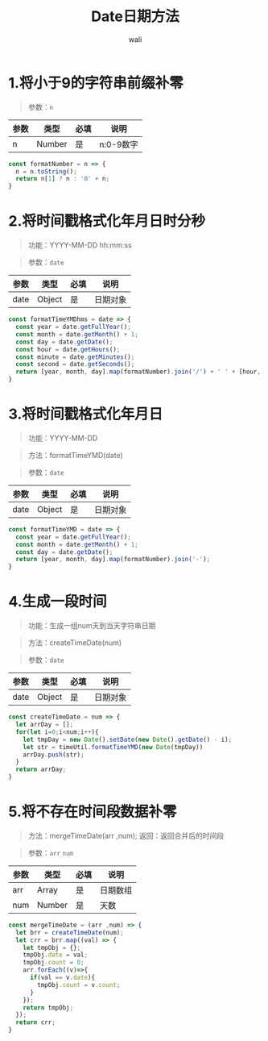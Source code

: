 ﻿---
layout: post
title: Date日期方法   #标题
tagline: javascript 中关于时间的封装方法
category: javascript      #分类
author: wali    #作者
tag: array     #标签
ghurl:        #github url
ghurl_zip:    #github zip下载

post_nav: ['1.将小于9的字符串前缀补零','2.将时间戳格式化年月日时分秒','3.将时间戳格式化年月日','4.生成一段时间','5.将不存在时间段数据补零']
---

# 1.将小于9的字符串前缀补零

> 参数：`n`

参数|类型|必填|说明
-|-|-|-
n|Number|是|n:0-9数字|

```javascript
const formatNumber = n => {
  n = n.toString();
  return n[1] ? n : '0' + n;
}
```

# 2.将时间戳格式化年月日时分秒

> 功能：YYYY-MM-DD hh:mm:ss

> 参数：`date`

参数|类型|必填|说明
-|-|-|-
date|Object|是|日期对象|

```javascript
const formatTimeYMDhms = date => {
  const year = date.getFullYear();
  const month = date.getMonth() + 1;
  const day = date.getDate();
  const hour = date.getHours();
  const minute = date.getMinutes();
  const second = date.getSeconds();
  return [year, month, day].map(formatNumber).join('/') + ' ' + [hour, minute, second].map(formatNumber).join(':');
}
```

# 3.将时间戳格式化年月日

> 功能：YYYY-MM-DD

> 方法：formatTimeYMD(date)

> 参数：`date`

参数|类型|必填|说明
-|-|-|-
date|Object|是|日期对象|

```javascript
const formatTimeYMD = date => {
  const year = date.getFullYear();
  const month = date.getMonth() + 1;
  const day = date.getDate();
  return [year, month, day].map(formatNumber).join('-');
}
```

# 4.生成一段时间

> 功能：生成一组num天到当天字符串日期

> 方法：createTimeDate(num)

> 参数：`date`

参数|类型|必填|说明
-|-|-|-
date|Object|是|日期对象|

```javascript
const createTimeDate = num => {
  let arrDay = [];
  for(let i=0;i<num;i++){
    let tmpDay = new Date().setDate(new Date().getDate() - i);
    let str = timeUtil.formatTimeYMD(new Date(tmpDay))
    arrDay.push(str);
  }
  return arrDay;
}
```

# 5.将不存在时间段数据补零

> 方法：mergeTimeDate(arr ,num); 返回：返回合并后的时间段

> 参数：`arr` `num`

参数|类型|必填|说明
-|-|-|-
arr|Array|是|日期数组|
num|Number|是|天数|

```javascript
const mergeTimeDate = (arr ,num) => {
  let brr = createTimeDate(num);
  let crr = brr.map((val) => {
    let tmpObj = {};
    tmpObj.date = val;
    tmpObj.count = 0;
    arr.forEach((v)=>{
      if(val == v.date){
        tmpObj.count = v.count;
      }
    });
    return tmpObj;
  });
  return crr;
}
```








